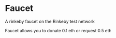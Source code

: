# Faucet

A rinkeby faucet on the Rinkeby test network

Faucet allows you to donate 0.1 eth or request 0.5 eth
